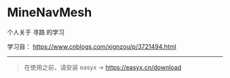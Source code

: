 # MineNavMesh
个人关于 寻路 的学习

学习自： https://www.cnblogs.com/xignzou/p/3721494.html

---
> 在使用之前，请安装 easyx -> https://easyx.cn/download

